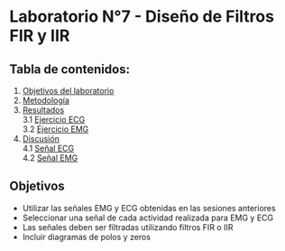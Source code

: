 # Laboratorio N°7 - Diseño de Filtros FIR y IIR 
## **Tabla de contenidos:**
1. [Objetivos del laboratorio](#t1)
3. [Metodología](#t2)
4. [Resultados](#t3)\
   3.1 [Ejercicio ECG](#t4)\
   3.2 [Ejercicio EMG ](#t5)
5. [Discusión](#t6)\
   4.1 [Señal ECG](#t7)\
   4.2 [Señal EMG](#t8)

## Objetivos  <a name = "t1"></a>
- Utilizar las señales EMG y ECG obtenidas en las sesiones anteriores
- Seleccionar una señal de cada actividad realizada para EMG y ECG
- Las señales deben ser filtradas utilizando filtros FIR o IIR
- Incluir diagramas de polos y zeros

